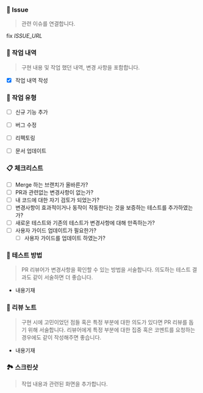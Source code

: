 ### 📕 Issue

> 관련 이슈를 연결합니다.

fix _ISSUE_URL_


### 📙 작업 내역

> 구현 내용 및 작업 했던 내역, 변경 사항을 포함합니다.

- [x] 작업 내역 작성


### 📘 작업 유형

- [ ] 신규 기능 추가
- [ ] 버그 수정
- [ ] 리펙토링
- [ ] 문서 업데이트


### 📋 체크리스트

- [ ] Merge 하는 브랜치가 올바른가?
- [ ] PR과 관련없는 변경사항이 없는가?
- [ ] 내 코드에 대한 자기 검토가 되었는가?
- [ ] 변경사항이 효과적이거나 동작이 작동한다는 것을 보증하는 테스트를 추가하였는가?
- [ ] 새로운 테스트와 기존의 테스트가 변경사항에 대해 만족하는가?
- [ ] 사용자 가이드 업데이트가 필요한가?
  - [ ] 사용자 가이드를 업데이트 하였는가?

### 📱 테스트 방법

> PR 리뷰어가 변경사항을 확인할 수 있는 방법을 서술합니다. 의도하는 테스트 결과도 같이 서술하면 더 좋습니다.

- 내용기재

### 📝 리뷰 노트

> 구현 시에 고민이었던 점들 혹은 특정 부분에 대한 의도가 있다면 PR 리뷰를 돕기 위해 서술합니다. 리뷰어에게 특정 부분에 대한 집중 혹은 코멘트를 요청하는 경우에도 같이 작성해주면 좋습니다.

- 내용기재

### 🏞️ 스크린샷

> 작업 내용과 관련된 화면을 추가합니다.
